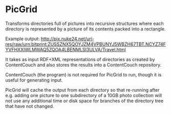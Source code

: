 # PicGrid

Transforms directories full of pictures into recursive structures
where each directory is represented by a picture of its contents
packed into a rectangle.

Example output:
http://pix.nuke24.net/uri-res/raw/urn:bitprint:ZUSSZNX5QOYJZM4VPBUNYJ5WBZH67TBT.NCYZ74FYVFHXXIWLMWAQ5ZQOA4LBENMLSI3ULVA/Travel.html

It takes as input RDF+XML representations of directories as created by
ContentCouch and also stores the results into a ContentCouch repository.

ContentCouch (the program) is not required for PicGrid to run, though
it is useful for generating input.

PicGrid will cache the output from each directory so that re-running
after e.g. adding one picture to one subdirectory of a 10GB photo
collection will not use any additional time or disk space for branches
of the directory tree that have not changed.
